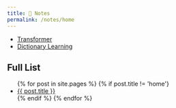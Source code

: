 ```yaml
---
title: 📝 Notes
permalink: /notes/home
---
```

- [Transformer](Transformer)
- [Dictionary Learning](Dictionary%20Learning)

<h2>Full List</h2>

<ul>
{% for post in site.pages %}
  {% if post.title != 'home'}
    <li><a href="{{ post.link }}">{{ post.title }}</a></li>
  {% endif %}
{% endfor %}
</ul>
